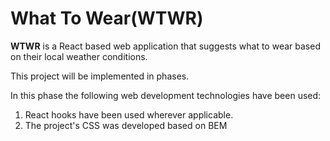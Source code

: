 # What To Wear(WTWR)

**WTWR** is a React based web application that suggests what to wear based on their local weather conditions.

This project will be implemented in phases.

In this phase the following web development technologies have been used:

1. React hooks have been used wherever applicable.
2. The project's CSS was developed based on BEM
